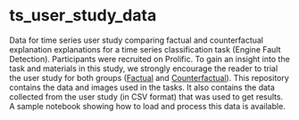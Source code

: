 # ts_user_study_data
Data for time series user study comparing factual and counterfactual explanation explanations for a time series classification task (Engine Fault Detection). Participants were recruited on Prolific. To gain an insight into the task and materials in this study, we strongly encourage the reader to trial the user study for both groups ([Factual](https://survey.alchemer.com/s3/7404009/ED-Factual-XP) and [Counterfactual](https://survey.alchemer.com/s3/7404353/ED-CF-XP)). This repository contains the data and images used in the tasks. It also contains the data collected from the user study (in CSV format) that was used to get results. A sample notebook showing how to load and process this data is available. 
